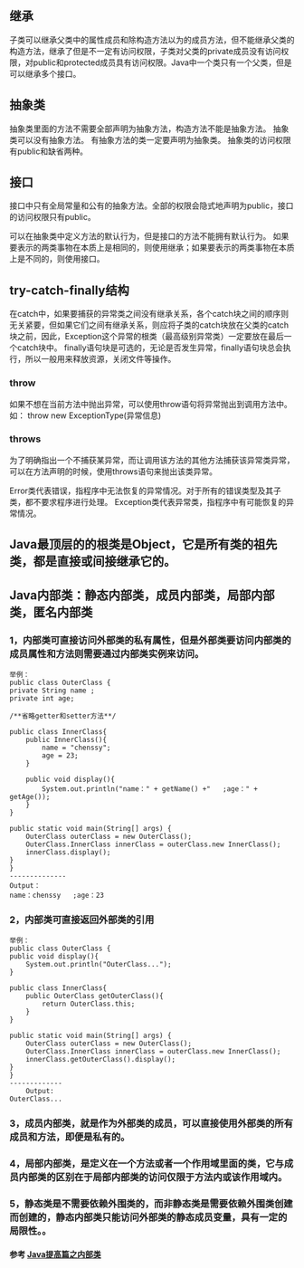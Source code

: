 ## 继承
子类可以继承父类中的属性成员和除构造方法以为的成员方法，但不能继承父类的构造方法，继承了但是不一定有访问权限，子类对父类的private成员没有访问权限，对public和protected成员具有访问权限。Java中一个类只有一个父类，但是可以继承多个接口。

## 抽象类
抽象类里面的方法不需要全部声明为抽象方法，构造方法不能是抽象方法。
抽象类可以没有抽象方法。
有抽象方法的类一定要声明为抽象类。
抽象类的访问权限有public和缺省两种。

## 接口
接口中只有全局常量和公有的抽象方法。全部的权限会隐式地声明为public，接口的访问权限只有public。

可以在抽象类中定义方法的默认行为，但是接口的方法不能拥有默认行为。
如果要表示的两类事物在本质上是相同的，则使用继承；如果要表示的两类事物在本质上是不同的，则使用接口。

## try-catch-finally结构
在catch中，如果要捕获的异常类之间没有继承关系，各个catch块之间的顺序则无关紧要，但如果它们之间有继承关系，则应将子类的catch块放在父类的catch块之前，因此，Exception这个异常的根类（最高级别异常类）一定要放在最后一个catch块中。
finally语句块是可选的，无论是否发生异常，finally语句块总会执行，所以一般用来释放资源，关闭文件等操作。

### throw
如果不想在当前方法中抛出异常，可以使用throw语句将异常抛出到调用方法中。
如： throw new ExceptionType(异常信息) 


### throws
为了明确指出一个不捕获某异常，而让调用该方法的其他方法捕获该异常类异常，可以在方法声明的时候，使用throws语句来抛出该类异常。

Error类代表错误，指程序中无法恢复的异常情况。对于所有的错误类型及其子类，都不要求程序进行处理。
Exception类代表异常类，指程序中有可能恢复的异常情况。



## Java最顶层的的根类是Object，它是所有类的祖先类，都是直接或间接继承它的。


## Java内部类：静态内部类，成员内部类，局部内部类，匿名内部类
### 1，内部类可直接访问外部类的私有属性，但是外部类要访问内部类的成员属性和方法则需要通过内部类实例来访问。
	举例：
	public class OuterClass {
    private String name ;
    private int age;

    /**省略getter和setter方法**/
    
    public class InnerClass{
        public InnerClass(){
            name = "chenssy";
            age = 23;
        }
        
        public void display(){
            System.out.println("name：" + getName() +"   ;age：" + getAge());
        }
    }
    
    public static void main(String[] args) {
        OuterClass outerClass = new OuterClass();
        OuterClass.InnerClass innerClass = outerClass.new InnerClass();
        innerClass.display();
    }
	}
	--------------
	Output：
	name：chenssy   ;age：23

### 2，内部类可直接返回外部类的引用
	举例：
	public class OuterClass {
    public void display(){
        System.out.println("OuterClass...");
    }
    
    public class InnerClass{
        public OuterClass getOuterClass(){
            return OuterClass.this;
        }
    }
    
    public static void main(String[] args) {
        OuterClass outerClass = new OuterClass();
        OuterClass.InnerClass innerClass = outerClass.new InnerClass();
        innerClass.getOuterClass().display();
    }
	}
	-------------
		Output:
	OuterClass...

### 3，成员内部类，就是作为外部类的成员，可以直接使用外部类的所有成员和方法，即便是私有的。
### 4，局部内部类，是定义在一个方法或者一个作用域里面的类，它与成员内部类的区别在于局部内部类的访问仅限于方法内或该作用域内。
### 5，静态类是不需要依赖外围类的，而非静态类是需要依赖外围类创建而创建的，静态内部类只能访问外部类的静态成员变量，具有一定的局限性。。

#### 参考 [Java提高篇之内部类](https://www.cnblogs.com/chenssy/p/3388487.html)